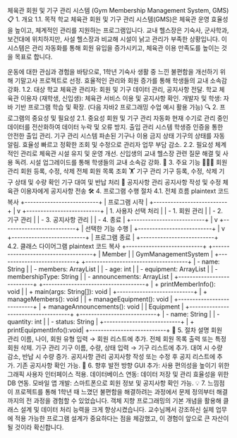 체육관 회원 및 기구 관리 시스템 (Gym Membership Management System, GMS)
📋 1. 개요
1.1. 목적
학교 체육관 회원 및 기구 관리 시스템(GMS)은 체육관 운영 효율성을 높이고, 체계적인 관리를 지원하는 프로그램입니다.
교내 헬스장은 기숙사, 군사학과, 보건대에 위치하지만, 사설 헬스장과 비교해 시설이 낡고 관리가 부족한 상황입니다.
이 시스템은 관리 자동화를 통해 회원 유입을 증가시키고, 체육관 이용 만족도를 높이는 것을 목표로 합니다.

운동에 대한 관심과 경험을 바탕으로, 1학년 기숙사 생활 중 느낀 불편함을 개선하기 위해 기말고사 프로젝트로 선정.
효율적인 관리와 회원 증가를 통해 학생들의 교내 소속감 강화.
1.2. 대상
학교 체육관 관리자: 회원 및 기구 데이터 관리, 공지사항 전달.
학교 체육관 이용자 (재학생, 신입생): 체육관 서비스 이용 및 공지사항 확인.
개발자 및 학생: 자바 기반 프로그램 학습 및 확장. (다음 자바2 프로그래밍 수업 예시 활용 가능)
🔍 2. 프로그램의 중요성 및 필요성
2.1. 중요성
회원 및 기구 관리 자동화
현재 수기로 관리 중인 데이터를 전산화하여 데이터 누락 및 오류 방지.
출입 관리 시스템
학생증 인증을 통한 안전한 출입 관리.
기구 관리 시스템
파손된 기구나 이용 금지 상태 기구의 상태를 자동 알림.
효율성
빠르고 정확한 조회 및 수정으로 관리자 업무 부담 감소.
2.2. 필요성
체계적인 관리로 체육관 시설 유지 및 운영 개선.
신입생의 교내 헬스장 관련 질문 해결 및 사용 독려.
시설 업그레이드를 통해 학생들의 교내 소속감 강화.
🚀 3. 주요 기능
🧑‍🤝‍🧑 회원 관리
회원 등록, 수정, 삭제
전체 회원 목록 조회
🏋️ 기구 관리
기구 등록, 수정, 삭제
기구 상태 및 수량 확인
기구 대여 및 반납 처리
📢 공지사항 관리
공지사항 작성 및 수정
체육관 이용자에게 공지사항 전송
🛠️ 4. 프로그램 수행 절차
4.1. 전체 흐름
plaintext
코드 복사
+--------------------------+
|    프로그램 시작         |
+--------------------------+
           |
           v
+--------------------------+
| 1. 사용자 선택 처리      |
| - 1. 회원 관리           |
| - 2. 기구 관리           |
| - 3. 공지사항 관리       |
| - 4. 종료                |
+--------------------------+
           |
           v
+--------------------------+
| 선택한 기능 수행         |
+--------------------------+
           |
           v
+--------------------------+
| 프로그램 종료            |
+--------------------------+
4.2. 클래스 다이어그램
plaintext
코드 복사
+---------------------------+         +------------------------------------+
|         Member             |         |     GymManagementSystem            |
+---------------------------+         +------------------------------------+
| - name: String             |         | - members: ArrayList<Member>       |
| - age: int                 |         | - equipment: ArrayList<Equipment>  |
| - membershipType: String   |         | - announcements: ArrayList<String> |
+---------------------------+         +------------------------------------+
| + printMemberInfo(): void  |         | + main(args: String[]): void       |
+---------------------------+         | + manageMembers(): void            |
                                      | + manageEquipment(): void          |
+---------------------------+         | + manageAnnouncements(): void      |
|       Equipment            |         +------------------------------------+
+---------------------------+
| - name: String             |
| - quantity: int            |
| - status: String           |
+---------------------------+
| + printEquipmentInfo():void|
+---------------------------+
📖 5. 절차 설명
회원 관리
이름, 나이, 회원 유형 입력 → 회원 리스트에 추가.
전체 회원 목록 출력 또는 특정 회원 삭제.
기구 관리
기구 이름, 수량, 상태 입력 → 기구 리스트에 추가.
대여 시 수량 감소, 반납 시 수량 증가.
공지사항 관리
공지사항 작성 또는 수정 후 공지 리스트에 추가.
기존 공지사항 확인 가능.
🌱 6. 향후 발전 방향
GUI 추가: 사용 편의성을 높이기 위한 그래픽 사용자 인터페이스 적용.
데이터베이스 연동: 데이터 저장 및 관리 효율성을 위한 DB 연동.
모바일 앱 개발: 스마트폰으로 회원 정보 및 공지사항 확인 가능.
💡 7. 느낌점
이 프로젝트를 통해 1학년 때 느꼈던 불편함을 해결하려는 과정에서 문제 정의부터 해결까지의 전 과정을 경험할 수 있었습니다.
객체 지향 프로그래밍의 기본 개념을 활용해 클래스 설계 및 데이터 처리 능력을 크게 향상시켰습니다.
교수님께서 강조하신 실제 업무에 적용 가능한 프로그램 설계가 중요하다는 점을 체감했고, 이 경험이 앞으로 큰 자산이 될 것이라 확신합니다.


